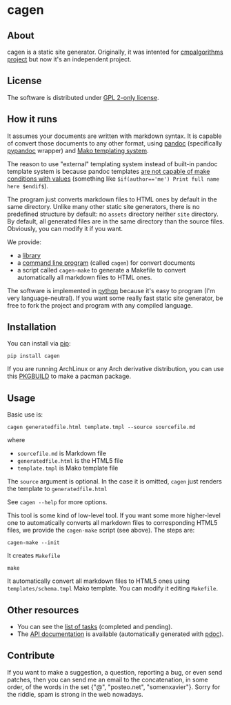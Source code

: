 <!--
SPDX-FileCopyrightText: 2023 Xavier Bordoy <somenxavier@posteo.net>

SPDX-License-Identifier: GPL-2.0-only
-->

# cagen

## About

cagen is a static site generator. Originally, it was intented for [cmpalgorithms project](https://sr.ht/~somenxavierb/cmpalgorithms/) but now it's an independent project.

## License

The software is distributed under [GPL 2-only license](https://www.gnu.org/licenses/old-licenses/gpl-2.0.txt).

## How it runs

It assumes your documents are written with markdown syntax. It is capable of convert those documents to any other format, using [pandoc](https://pandoc.org/) (specifically [pypandoc](https://github.com/JessicaTegner/pypandoc) wrapper) and [Mako templating system](https://www.makotemplates.org/).

The reason to use "external" templating system instead of built-in pandoc template system is because pandoc templates [are not capable of make conditions with values](https://pandoc.org/MANUAL.html#conditionals) (something like `$if(author=='me') Print full name here $endif$`).

The program just converts markdown files to HTML ones by default in the same directory. Unlike many other static site generators, there is no predefined structure by default: no `assets` directory neither `site` directory. By default, all generated files are in the same directory than the source files. Obviously, you can modify it if you want.

We provide:

- a [library](https://repo.or.cz/cagen.git/blob/HEAD:/src/cagen/libcagen.py)
- a [command line program](https://repo.or.cz/cagen.git/blob/HEAD:/src/cagen/cmd.py) (called `cagen`) for convert documents
- a script called `cagen-make` to generate a Makefile to convert automatically all markdown files to HTML ones.

The software is implemented in [python](https://www.python.org/) because it's easy to program (I'm very language-neutral). If you want some really fast static site generator, be free to fork the project and program with any compiled language.

## Installation

You can install via [pip](https://pypi.org/project/cagen/):
```
pip install cagen
```

If you are running ArchLinux or any Arch derivative distribution, you can use this [PKGBUILD](https://repo.or.cz/cagen.git/blob/HEAD:/extras/PKGBUILD) to make a pacman package.

## Usage

Basic use is:
```
cagen generatedfile.html template.tmpl --source sourcefile.md
```
where 

- `sourcefile.md` is Markdown file
- `generatedfile.html` is the HTML5 file
- `template.tmpl` is Mako template file

The `source` argument is optional. In the case it is omitted, `cagen` just renders the template to `generatedfile.html`

See `cagen --help` for more options.

This tool is some kind of low-level tool. If you want some more higher-level one to automatically converts all markdown files to corresponding HTML5 files, we provide the `cagen-make` script (see above). The steps are:
```
cagen-make --init
```

It creates `Makefile`

```
make
```

It automatically convert all markdown files to HTML5 ones using `templates/schema.tmpl` Mako template. You can modify it editing `Makefile`.

## Other resources

- You can see the [list of tasks](https://repo.or.cz/cagen.git/tree/HEAD:/tasks) (completed and pending).
- The [API documentation](https://repo.or.cz/cagen.git/tree/HEAD:/src/cagen/docs) is available (automatically generated with [pdoc](https://pdoc.dev/)).

## Contribute

If you want to make a suggestion, a question, reporting a bug, or even send patches, then you can send me an email to the concatenation, in some order, of the words in the set {"@", "posteo.net", "somenxavier"}. Sorry for the riddle, spam is strong in the web nowadays.

